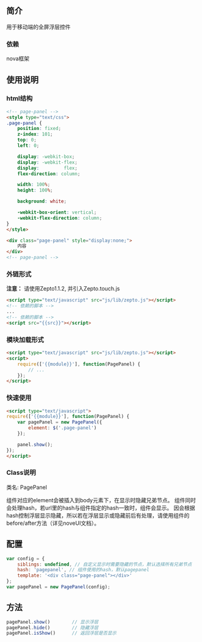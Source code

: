 ## 简介

用于移动端的全屏浮层控件

### 依赖

nova框架

## 使用说明

### html结构

```html
<!-- page-panel -->
<style type="text/css">
.page-panel {
	position: fixed;
	z-index: 101;
	top: 0;
	left: 0;

	display: -webkit-box;
	display: -webkit-flex;
	display:         flex;
	flex-direction: column;

	width: 100%;
	height: 100%;

	background: white;

	-webkit-box-orient: vertical;
	-webkit-flex-direction: column;
}
</style>

<div class="page-panel" style="display:none;">
	内容
</div>
<!-- page-panel -->
```

### 外链形式

**注意：** 请使用Zepto1.1.2, 并引入Zepto.touch.js
```html
<script type="text/javascript" src="js/lib/zepto.js"></script>
<!-- 依赖的脚本 -->
...
<!-- 依赖的脚本 -->
<script src="{{src}}"></script>
```

### 模块加载形式

```html
<script type="text/javascript" src="js/lib/zepto.js"></script>
<script>
    require(['{{module}}'], function(PagePanel) {
        // ...
    });
</script>
```


### 快速使用

```html
<script type="text/javascript">
require(['{{module}}'], function(PagePanel) {
	var pagePanel = new PagePanel({
		element: $('.page-panel')
	});

	panel.show();
});
</script>
```

### Class说明

类名: PagePanel

组件对应的element会被插入到body元素下，在显示时隐藏兄弟节点。
组件同时会处理hash，若url里的hash与组件指定的hash一致时，组件会显示。
因会根据hash控制浮层显示隐藏，所以若在浮层显示或隐藏前后有处理，请使用组件的before/after方法（详见noveUI文档）。

## 配置

```js
var config = {
	siblings: undefined, // 自定义显示时需要隐藏的节点，默认选择所有兄弟节点
	hash: 'pagepanel', // 组件使用的hash，默认pagepanel
	template: '<div class="page-panel"></div>'
};
var pagePanel = new PagePanel(config);
```

## 方法

```js
pagePanel.show()		// 显示浮层
pagePanel.hide()		// 隐藏浮层
pagePanel.isShow()		// 返回浮层是否显示
```
